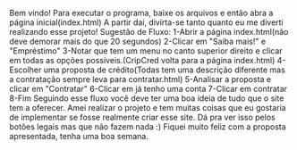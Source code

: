 Bem vindo!
Para executar o programa, baixe os arquivos e então abra a página inicial(index.html)
A partir daí, divirta-se tanto quanto eu me diverti realizando esse projeto!
Sugestão de Fluxo:
1-Abrir a página index.html(não deve demorar mais do que 20 segundos)
2-Clicar em "Saiba mais!" e "Empréstimo"
3-Notar que tem um menu no canto superior direito e clicar em todas as opções possíveis.(CripCred volta para a página index.html)
4-Escolher uma proposta de crédito(Todas tem uma descrição diferente mas a contratação sempre leva para contratar.html)
5-Analisar a proposta e clicar em "Contratar"
6-Clicar em já tenho uma conta
7-Clicar em contratar
8-Fim
Seguindo esse fluxo você deve ter uma boa ideia de tudo que o site tem a oferecer.
Amei realizar o projeto e tem muitas coisas que eu gostaria de implementar se fosse realmente criar esse site. Dá pra ver isso pelos botões legais mas que não fazem nada :)
Fiquei muito feliz com a proposta apresentada, tenha uma boa semana.
